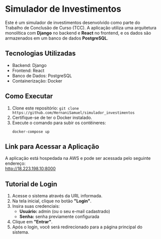 <h1>Simulador de Investimentos</h1>
<p>
    Este é um simulador de investimentos desenvolvido como parte do Trabalho de Conclusão de Curso (TCC).
    A aplicação utiliza uma arquitetura monolítica com <strong>Django</strong> no backend e <strong>React</strong> no frontend,
    e os dados são armazenados em um banco de dados <strong>PostgreSQL</strong>.
</p>
<h2>Tecnologias Utilizadas</h2>
<ul>
    <li>Backend: Django</li>
    <li>Frontend: React</li>
    <li>Banco de Dados: PostgreSQL</li>
    <li>Containerização: Docker</li>
</ul>
<h2>Como Executar</h2>
<ol>
    <li>Clone este repositório: <code>git clone https://github.com/HernaniSamuel/simulador_investimentos</code></li>
    <li>Certifique-se de ter o Docker instalado.</li>
    <li>Execute o comando para subir os contêineres:
        <pre><code>docker-compose up</code></pre>
    </li>
</ol>
<h2>Link para Acessar a Aplicação</h2>
<p>
    A aplicação está hospedada na AWS e pode ser acessada pelo seguinte endereço: <br>
    <a href="http://18.223.198.10:8000" target="_blank">http://18.223.198.10:8000</a>
</p>
<h2>Tutorial de Login</h2>
<ol>
    <li>Acesse o sistema através da URL informada.</li>
    <li>Na tela inicial, clique no botão <strong>"Login"</strong>.</li>
    <li>Insira suas credenciais:
        <ul>
            <li><strong>Usuário:</strong> admin (ou o seu e-mail cadastrado)</li>
            <li><strong>Senha:</strong> senha previamente configurada</li>
        </ul>
    </li>
    <li>Clique em <strong>"Entrar"</strong>.</li>
    <li>Após o login, você será redirecionado para a página principal do sistema.</li>
</ol>

